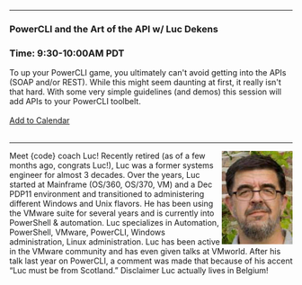 <style>
  body {background-image:url('github-site-BG.png'); background-repeat: repeat-y; }
  .wrapper {margin-top:75px;}
  header {top:20px!important;
  .session-wrapper{border:1px solid #36373b; border-radius:5px; padding:20px; background-color:##D3D3D3;}
  
</style>
<hr/>

### **PowerCLI and the Art of the API w/ Luc Dekens**
### **Time: 9:30-10:00AM PDT**
<div class="session-wrapper">
To up your PowerCLI game, you ultimately can't avoid getting into the APIs (SOAP and/or REST). While this might seem daunting at first, it really isn't that hard. With some very simple guidelines (and demos) this session will add APIs to your PowerCLI toolbelt.<br>
<br> 
  <a title="Add to Calendar" class="addeventatc" data-id="gO5085507" href="https://www.addevent.com/event/gO5085507" target="_blank" rel="nofollow">Add to Calendar</a>
        <script type="text/javascript" src="https://addevent.com/libs/atc/1.6.1/atc.min.js" async defer></script>
</div>
<br> 

<hr/>
<img src="Luc-Dekens.jpg" alt="Luc Dekens" width="25%" align="right">
    
<p>Meet {code} coach Luc! Recently retired (as of a few months ago, congrats Luc!), Luc was a former systems engineer for almost 3 decades. Over the years, Luc started at Mainframe (OS/360, OS/370, VM) and a Dec PDP11 environment and transitioned to administering different Windows and Unix flavors. He has been using the VMware suite for several years and is currently into PowerShell & automation. Luc specializes in Automation, PowerShell, VMware, PowerCLI, Windows administration, Linux administration. Luc has been active in the VMware community and has even given talks at VMworld. After his talk last year on PowerCLI, a comment was made that because of his accent “Luc must be from Scotland.” Disclaimer Luc actually lives in Belgium!</p>

